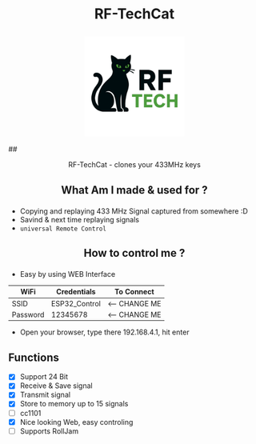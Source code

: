 # <p align="center">RF-TechCat</p>

<p align="center">
  <img src="images/RF-TechCat.png" alt="Logo" width="200"/>
</p>
## <p align="center">RF-TechCat - clones your 433MHz keys</p>

## <p align="center">What Am I made & used for ?</p>

- Copying and replaying 433 MHz Signal captured from somewhere :D
- Savind & next time replaying signals
- ```universal Remote Control```

## <p align="center">How to control me ?</p>

- Easy by using WEB Interface

| WiFi           | Credentials    | To Connect     |
|----------------|----------------|----------------|
| SSID           | ESP32_Control  | <-- CHANGE ME  |
| Password       | 12345678       | <-- CHANGE ME  |

- Open your browser, type there 192.168.4.1, hit enter

## Functions
  - [x] Support 24 Bit
  - [x] Receive & Save signal
  - [x] Transmit signal
  - [x] Store to memory up to 15 signals
  - [ ] cc1101
  - [x] Nice looking Web, easy controling
  - [ ] Supports RollJam
